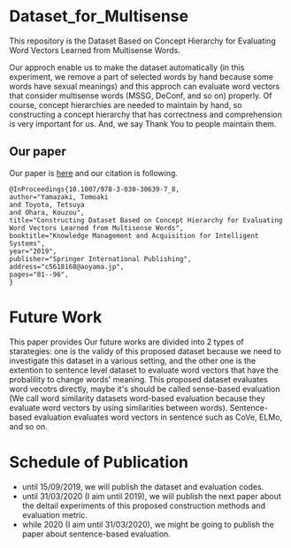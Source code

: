 # Dataset_for_Multisense
This repository is the Dataset Based on Concept Hierarchy for Evaluating Word Vectors Learned from Multisense Words.

Our approch enable us to make the dataset automatically (in this experiment, we remove a part of selected words by hand because some words have sexual meanings) and this approch can evaluate word vectors that consider multisense words (MSSG, DeConf, and so on) properly.
Of course, concept hierarchies are needed to maintain by hand, so constructing a concept hierarchy that has correctness and comprehension is very important for us. And, we say Thank You to people maintain them.

## Our paper
Our paper is [here](https://link.springer.com/chapter/10.1007/978-3-030-30639-7_8) and our citation is following.
```
@InProceedings{10.1007/978-3-030-30639-7_8,
author="Yamazaki, Tomoaki
and Toyota, Tetsuya
and Ohara, Kouzou",
title="Constructing Dataset Based on Concept Hierarchy for Evaluating Word Vectors Learned from Multisense Words",
booktitle="Knowledge Management and Acquisition for Intelligent Systems",
year="2019",
publisher="Springer International Publishing",
address="c5618168@aoyama.jp",
pages="81--96",
}
```

# Future Work
This paper provides 
Our future works are divided into 2 types of starategies:
one is the validy of this proposed dataset  because we need to investigate this dataset in a various setting, and the other one is the extention to sentence level dataset to evaluate word vectors that have the probalility to change words' meaning.
This proposed dataset evaluates word vecotrs directly, maybe it's should be called sense-based evaluation (We call word similarity datasets word-based evaluation because they evaluate word vectors by using similarities between words).
Sentence-based evaluation evaluates word vectors in sentence such as CoVe, ELMo, and so on.

# Schedule of Publication
- until 15/09/2019, we will publish the dataset and evaluation codes.
- until 31/03/2020 (I aim until 2019), we will publish the next paper about the deltail experiments of this proposed construction methods and evaluation metric.
- while 2020 (I aim until 31/03/2020), we might be going to publish the paper about sentence-based evaluation.
